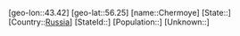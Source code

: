 ﻿---
location: [56.25,43.42]
type: City
tags:
- geo/City


SpocWebEntityId: 29577
isDeleted: false
confidential: public

---
[geo-lon::43.42]
[geo-lat::56.25]
[name::Chermoye]
[State::]
[Country::[Russia](geo/Continent/Europe/Russia.md)]
[StateId::]
[Population::]
[Unknown::]


